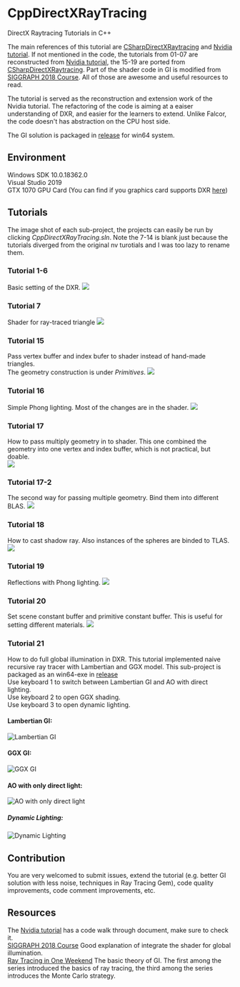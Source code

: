 # CppDirectXRayTracing
DirectX Raytracing Tutorials in C++

The main references of this tutorial are [CSharpDirectXRaytracing](https://github.com/Jorgemagic/CSharpDirectXRaytracing) and [Nvidia tutorial](https://github.com/NVIDIAGameWorks/DxrTutorials). If not mentioned in the code, the tutorials from 01-07 are reconstructed from [Nvidia tutorial](https://github.com/NVIDIAGameWorks/DxrTutorials), the 15-19 are ported from [CSharpDirectXRaytracing](https://github.com/Jorgemagic/CSharpDirectXRaytracing). Part of the shader code in GI is modified from [SIGGRAPH 2018 Course](http://intro-to-dxr.cwyman.org/). All of those are awesome and useful resources to read. 
 
The tutorial is served as the reconstruction and extension work of the Nvidia tutorial. The refactoring of the code is aiming at a eaiser understanding of DXR, and easier for the learners to extend. Unlike Falcor, the code doesn't has abstraction on the CPU host side.  

The GI solution is packaged in [release](https://github.com/qingqhua/CppDirectXRayTracing/releases) for win64 system.

## Environment 
Windows SDK 10.0.18362.0  
Visual Studio 2019  
GTX 1070 GPU Card (You can find if you graphics card supports DXR [here](https://linuxhint.com/nvidia-cards-support-ray-tracing/))  

## Tutorials
The image shot of each sub-project, the projects can easily be run by clicking *CppDirectXRayTracing.sln*. Note the 7-14 is blank just because the tutorials diverged from the original nv turotials and I was too lazy to rename them.

### Tutorial 1-6
Basic setting of the DXR.
![](https://github.com/qingqhua/CppDirectXRayTracing/blob/main/images/tutorial6.PNG?raw=true)

### Tutorial 7
Shader for ray-traced triangle
![](https://github.com/qingqhua/CppDirectXRayTracing/blob/main/images/tutorial7.PNG?raw=true)

### Tutorial 15
Pass vertex buffer and index bufer to shader instead of hand-made triangles.  
The geometry construction is under *Primitives*.
![](https://github.com/qingqhua/CppDirectXRayTracing/blob/main/images/tutorial15.PNG?raw=true)

### Tutorial 16
Simple Phong lighting. Most of the changes are in the shader.
![](https://github.com/qingqhua/CppDirectXRayTracing/blob/main/images/tutorial16.PNG?raw=true)

### Tutorial 17
How to pass multiply geometry in to shader. This one combined the geometry into one vertex and index buffer, which is not practical, but doable.  
![](https://github.com/qingqhua/CppDirectXRayTracing/blob/main/images/tutorial17.PNG?raw=true)  

### Tutorial 17-2
The second way for passing multiple geometry. Bind them into different BLAS.
![](https://github.com/qingqhua/CppDirectXRayTracing/blob/main/images/tutorial17-2.PNG?raw=true)

### Tutorial 18
How to cast shadow ray. Also instances of the spheres are binded to TLAS.
![](https://github.com/qingqhua/CppDirectXRayTracing/blob/main/images/tutorial18.PNG?raw=true)

### Tutorial 19
Reflections with Phong lighting. 
![](https://github.com/qingqhua/CppDirectXRayTracing/blob/main/images/tutorial19.PNG?raw=true)

### Tutorial 20
Set scene constant buffer and primitive constant buffer. This is useful for setting different materials.
![](https://github.com/qingqhua/CppDirectXRayTracing/blob/main/images/tutorial20.PNG?raw=true)

### Tutorial 21
How to do full global illumination in DXR. This tutorial implemented naive recursive ray tracer with Lambertian and GGX model. This sub-project is packaged as an win64-exe in [release](https://github.com/qingqhua/CppDirectXRayTracing/releases)   
Use keyboard 1 to switch between Lambertian GI and AO with direct lighting.  
Use keyboard 2 to open GGX shading.  
Use keyboard 3 to open dynamic lighting.  
#### Lambertian GI:
![Lambertian GI](https://github.com/qingqhua/CppDirectXRayTracing/blob/main/images/tutorial21-lambdertian.PNG?raw=true)  
#### GGX GI:
![GGX GI](https://github.com/qingqhua/CppDirectXRayTracing/blob/main/images/tutorial21-ggx.PNG?raw=true)

#### AO with only direct light:
![AO with only direct light](https://github.com/qingqhua/CppDirectXRayTracing/blob/main/images/tutorial21-ao.PNG)

##### Dynamic Lighting:
![Dynamic Lighting](https://github.com/qingqhua/CppDirectXRayTracing/blob/main/images/tutorial21-dynamiclight.PNG?raw=true)

## Contribution
You are very welcomed to submit issues, extend the tutorial (e.g. better GI solution with less noise, techniques in Ray Tracing Gem), code quality improvements, code comment improvements, etc.

## Resources
The [Nvidia tutorial](https://github.com/NVIDIAGameWorks/DxrTutorials) has a code walk through document, make sure to check it.  
[SIGGRAPH 2018 Course](http://intro-to-dxr.cwyman.org/) Good explanation of integrate the shader for global illumination.  
[Ray Tracing in One Weekend](https://raytracing.github.io/) The basic theory of GI. The first among the series introduced the basics of ray tracing, the third among the series introduces the Monte Carlo strategy.
